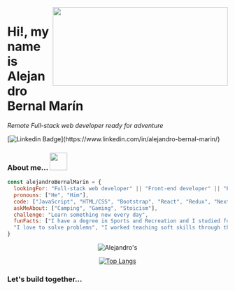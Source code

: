 <img  align='right' src="https://media.giphy.com/media/Nx0rz3jtxtEre/giphy.gif" width="400" height="180">



# Hi!, my name is Alejandro Bernal Marín



<p><em>Remote Full-stack web developer ready for adventure</em>
  
  [![Linkedin Badge](https://img.shields.io/badge/-Alejandro%20Bernal-blue?style=flat-square&logo=Linkedin&logoColor=white&link=[https://www.linkedin.com/alejandro-bernal-marin/](https://www.linkedin.com/in/alejandro-bernal-marin/))](https://www.linkedin.com/in/alejandro-bernal-marin/)
  
  ### About me... <img src= "https://media.giphy.com/media/OMrq9FmUgObwogeL06/giphy.gif" width="40" height="40">
  
  ```javascript
const alejandroBernalMarin = {
    lookingFor: "Full-stack web developer" || "Front-end developer" || "Back-end web developer" ,
    pronouns: ["He", "Him"],
    code: ["JavaScript", "HTML/CSS", "Bootstrap", "React", "Redux", "Next.js", "Ruby", "Ruby on Rails", "Express.js", "TypeScript"],
    askMeAbout: ["Camping", "Gaming", "Stoicism"],
    challenge: "Learn something new every day",
    funFacts: ["I have a degree in Sports and Recreation and I studied for two years of system engineering", 
    "I love to solve problems", "I worked teaching soft skills through the educational experience"]
}
```
<p align="center">
  <img src="https://github-readme-stats-git-masterrstaa-rickstaa.vercel.app/api?username=Alejandro-Bernal-M&count_private=true&theme=radical" alt=Alejandro's GitHub stats" />
</p>

<p align="center">
  <a href="https://github.com/anuraghazra/github-readme-stats">
    <img src="https://github-readme-stats.vercel.app/api/top-langs/?username=Alejandro-Bernal-M&layout=donut-vertical" alt="Top Langs" />
  </a>
</p>

 ### Let's build together...
 

